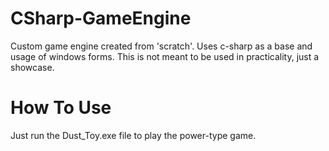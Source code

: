# CSharp-GameEngine
 Custom game engine created from 'scratch'. Uses c-sharp as a base and usage of windows forms. This is not meant to be used in practicality, just a showcase.
 
 # How To Use
 Just run the Dust_Toy.exe file to play the power-type game. 
